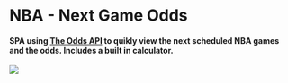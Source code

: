 # NBA - Next Game Odds

#### SPA using [The Odds API](https://the-odds-api.com/) to quikly view the next scheduled NBA games and the odds. Includes a built in calculator. 

![](/images/nba-next-game-odds-screenshot.png)
